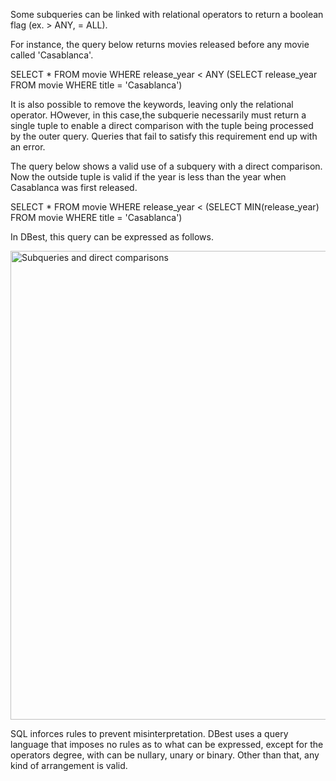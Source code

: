 Some subqueries can be linked with relational operators to return a boolean flag (ex. > ANY, = ALL).

For instance, the query below returns movies released before any movie called 'Casablanca'.

SELECT * FROM movie
WHERE release_year < ANY (SELECT release_year FROM movie WHERE title = 'Casablanca')

It is also possible to remove the keywords, leaving only the relational operator.
HOwever, in this case,the subquerie necessarily must return a single tuple to enable a direct comparison with the tuple being processed by the outer query.  Queries that fail to satisfy this requirement end up with an error.

The query below shows a valid use of a subquery with a direct comparison. Now the outside tuple is valid if the year is less than the year when Casablanca was first released. 

SELECT * FROM movie
WHERE release_year < (SELECT MIN(release_year) FROM movie WHERE title = 'Casablanca')

In DBest, this query can be expressed as follows. 

<img src="assets/images/subqueries-and-direct-comparisons.png" alt="Subqueries and direct comparisons" width="750"/>


SQL inforces rules to prevent misinterpretation. 
DBest uses a query language that imposes no rules as to what can be expressed, except for the operators degree, with can be nullary, unary or binary. Other than that, any kind of arrangement is valid.
